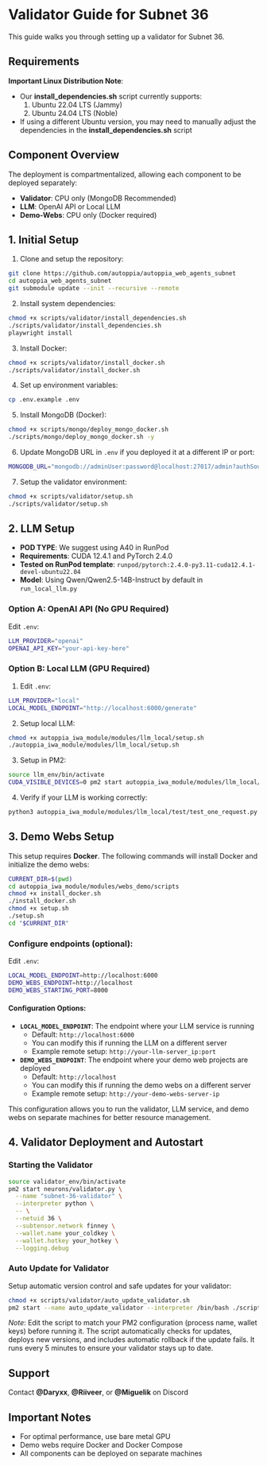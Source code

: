 # Validator Guide for Subnet 36

This guide walks you through setting up a validator for Subnet 36.

## Requirements

**Important Linux Distribution Note**:
- Our **install_dependencies.sh** script currently supports:
  1. Ubuntu 22.04 LTS (Jammy)
  2. Ubuntu 24.04 LTS (Noble)
- If using a different Ubuntu version, you may need to manually adjust the dependencies in the **install_dependencies.sh** script

## Component Overview

The deployment is compartmentalized, allowing each component to be deployed separately:
- **Validator**: CPU only (MongoDB Recommended)
- **LLM**: OpenAI API or Local LLM
- **Demo-Webs**: CPU only (Docker required)

## 1. Initial Setup

1. Clone and setup the repository:
```bash
git clone https://github.com/autoppia/autoppia_web_agents_subnet
cd autoppia_web_agents_subnet
git submodule update --init --recursive --remote
```

2. Install system dependencies:
```bash
chmod +x scripts/validator/install_dependencies.sh
./scripts/validator/install_dependencies.sh
playwright install
```

3. Install Docker:
```bash
chmod +x scripts/validator/install_docker.sh
./scripts/validator/install_docker.sh
```

4. Set up environment variables:
```bash
cp .env.example .env
```

5. Install MongoDB (Docker):
```bash
chmod +x scripts/mongo/deploy_mongo_docker.sh 
./scripts/mongo/deploy_mongo_docker.sh -y
```

6. Update MongoDB URL in `.env` if you deployed it at a different IP or port:
```bash
MONGODB_URL="mongodb://adminUser:password@localhost:27017/admin?authSource=admin"
```

7. Setup the validator environment:
```bash
chmod +x scripts/validator/setup.sh
./scripts/validator/setup.sh
```

## 2. LLM Setup

- **POD TYPE**: We suggest using A40 in RunPod
- **Requirements**: CUDA 12.4.1 and PyTorch 2.4.0
- **Tested on RunPod template**: `runpod/pytorch:2.4.0-py3.11-cuda12.4.1-devel-ubuntu22.04`
- **Model**: Using Qwen/Qwen2.5-14B-Instruct by default in `run_local_llm.py`

### Option A: OpenAI API (No GPU Required)

Edit `.env`:
```bash
LLM_PROVIDER="openai"
OPENAI_API_KEY="your-api-key-here"
```

### Option B: Local LLM (GPU Required)

1. Edit `.env`:
```bash
LLM_PROVIDER="local"
LOCAL_MODEL_ENDPOINT="http://localhost:6000/generate"
```

2. Setup local LLM:
```bash
chmod +x autoppia_iwa_module/modules/llm_local/setup.sh
./autoppia_iwa_module/modules/llm_local/setup.sh
```

3. Setup in PM2:
```bash
source llm_env/bin/activate
CUDA_VISIBLE_DEVICES=0 pm2 start autoppia_iwa_module/modules/llm_local/run_local_llm.py --name llm_local -- --port 6000
```

4. Verify if your LLM is working correctly:
```bash
python3 autoppia_iwa_module/modules/llm_local/test/test_one_request.py
```

## 3. Demo Webs Setup

This setup requires **Docker**. The following commands will install Docker and initialize the demo webs:

```bash
CURRENT_DIR=$(pwd)
cd autoppia_iwa_module/modules/webs_demo/scripts
chmod +x install_docker.sh
./install_docker.sh
chmod +x setup.sh
./setup.sh
cd "$CURRENT_DIR"
```

### Configure endpoints (optional):

Edit `.env`:
```bash
LOCAL_MODEL_ENDPOINT=http://localhost:6000
DEMO_WEBS_ENDPOINT=http://localhost
DEMO_WEBS_STARTING_PORT=8000
```

#### Configuration Options:

- **`LOCAL_MODEL_ENDPOINT`**: The endpoint where your LLM service is running
  - Default: `http://localhost:6000`
  - You can modify this if running the LLM on a different server
  - Example remote setup: `http://your-llm-server_ip:port`
- **`DEMO_WEBS_ENDPOINT`**: The endpoint where your demo web projects are deployed
  - Default: `http://localhost`
  - You can modify this if running the demo webs on a different server
  - Example remote setup: `http://your-demo-webs-server-ip`

This configuration allows you to run the validator, LLM service, and demo webs on separate machines for better resource management.

## 4. Validator Deployment and Autostart

### Starting the Validator

```bash
source validator_env/bin/activate
pm2 start neurons/validator.py \
  --name "subnet-36-validator" \
  --interpreter python \
  -- \
  --netuid 36 \
  --subtensor.network finney \
  --wallet.name your_coldkey \
  --wallet.hotkey your_hotkey \
  --logging.debug
```

### Auto Update for Validator

Setup automatic version control and safe updates for your validator:

```bash
chmod +x scripts/validator/auto_update_validator.sh
pm2 start --name auto_update_validator --interpreter /bin/bash ./scripts/validator/auto_update_validator.sh -- subnet-36-validator your_actual_coldkey your_actual_hotkey
```

*Note*: Edit the script to match your PM2 configuration (process name, wallet keys) before running it. The script automatically checks for updates, deploys new versions, and includes automatic rollback if the update fails. It runs every 5 minutes to ensure your validator stays up to date.

## Support

Contact **@Daryxx**, **@Riiveer**, or **@Miguelik** on Discord

## Important Notes

- For optimal performance, use bare metal GPU
- Demo webs require Docker and Docker Compose
- All components can be deployed on separate machines